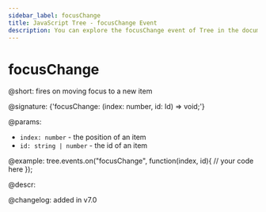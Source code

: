 ```yaml
---
sidebar_label: focusChange
title: JavaScript Tree - focusChange Event 
description: You can explore the focusChange event of Tree in the documentation of the DHTMLX JavaScript UI library. Browse developer guides and API reference, try out code examples and live demos, and download a free 30-day evaluation version of DHTMLX Suite.
---
```


# focusChange

@short: fires on moving focus to a new item

@signature: {'focusChange: (index: number, id: Id) => void;'}

@params:
- `index: number` - the position of an item
- `id: string | number` - the id of an item

@example:
tree.events.on("focusChange", function(index, id){
    // your code here
});

@descr:

@changelog: added in v7.0
